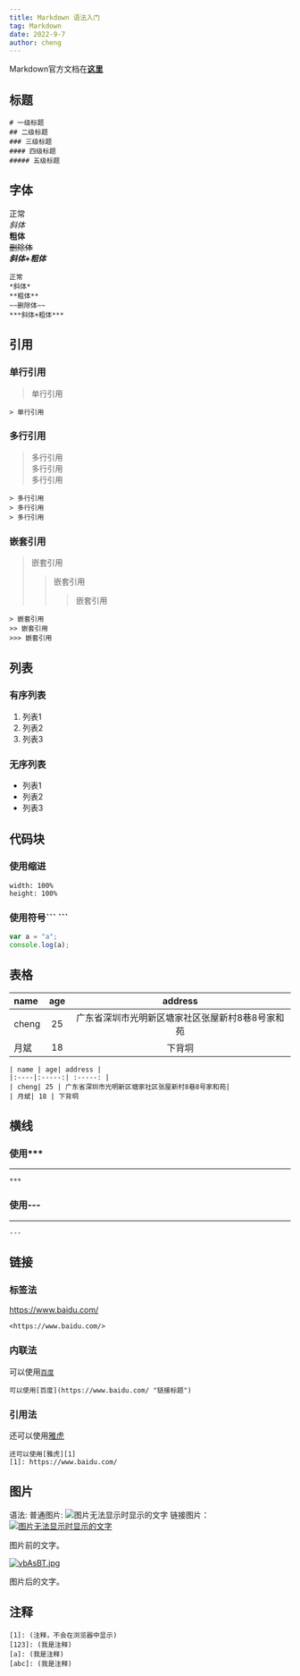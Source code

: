 ```yaml
---
title: Markdown 语法入门
tag: Markdown
date: 2022-9-7
author: cheng
---
```


Markdown官方文档在[**这里**](https://www.markdownguide.org/cheat-sheet/)

## 标题

    # 一级标题
    ## 二级标题
    ### 三级标题
    #### 四级标题
    ##### 五级标题

## 字体

正常  
*斜体*  
**粗体**  
~~删除体~~  
***斜体+粗体***  

    正常
    *斜体*
    **粗体**
    ~~删除体~~
    ***斜体+粗体***

## 引用

### 单行引用

> 单行引用  

    > 单行引用

### 多行引用

> 多行引用  
> 多行引用  
> 多行引用  

    > 多行引用
    > 多行引用
    > 多行引用

### 嵌套引用

> 嵌套引用  
>> 嵌套引用  
>>> 嵌套引用  

    > 嵌套引用  
    >> 嵌套引用  
    >>> 嵌套引用 


## 列表 

### 有序列表

1. 列表1
2. 列表2
3. 列表3

### 无序列表

- 列表1
- 列表2
- 列表3


## 代码块

### 使用缩进  

    width: 100%
    height: 100%
    

### 使用符号\`\`\` \`\`\`

``` javascript
var a = "a";
console.log(a);
```

## 表格

| name | age| address |
|:----|:-----:| :-----: |
| cheng| 25 | 广东省深圳市光明新区塘家社区张屋新村8巷8号家和苑|
| 月斌| 18 | 下背垌

    | name | age| address |
    |:----|:-----:| :-----: |
    | cheng| 25 | 广东省深圳市光明新区塘家社区张屋新村8巷8号家和苑|
    | 月斌| 18 | 下背垌

## 横线

### 使用\*\*\*

***
    ***

### 使用\-\-\-

---
    ---

## 链接

### 标签法

<https://www.baidu.com/>  

    <https://www.baidu.com/>

### 内联法

可以使用[`百度`](https://www.baidu.com/ "链接标题")

    可以使用[百度](https://www.baidu.com/ "链接标题")

### 引用法
还可以使用[雅虎][1]

[1]: https://www.baidu.com/

    还可以使用[雅虎][1]
    [1]: https://www.baidu.com/


## 图片

语法: 
    普通图片:  ![图片无法显示时显示的文字](imagePath "title")
    链接图片： [![图片无法显示时显示的文字](imagePath "title")](外部链接url)

图片前的文字。

[![vbAsBT.jpg](http://cloudy-image.test.upcdn.net/image/20220907.jpg)](https://console.upyun.com/services/cloudy-image/filemanage/)

图片后的文字。

## 注释

[1]: 我是注释
[123]: (我是注释)
[a]: (我是注释)
[abc]: (我是注释)

    [1]: (注释，不会在浏览器中显示)
    [123]: (我是注释)
    [a]: (我是注释)
    [abc]: (我是注释)